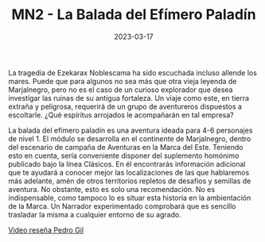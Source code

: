 ﻿---
title: MN2 - La Balada del Efímero Paladín
summary: Adéntrate en Marjalnegro, y disfruta con tus aventureros de este entorno desconocido, lleno de misterios y aventuras. Este es el primer módulo ambientado en esta tierra de oportunidades para los más bravos y aguerridos
authors:
  - Manu Sáez
date: 2023-03-17
type: post
categories:
- Clásicos de la Marca
- Línea MN
tags:
- Dungeon
- Exploración
minlevels: "1"
maxlevels: "2"
prices: 8,00 €
session: "2"
mincharacters: "4"
maxcharacters: "6"
eval: oficial
cover: "mn2-la-balada-del-efimero-paladin.jpg"
download: "mn2-la-balada-del-efimero-paladin.pdf"
moreinfo: "https://tesorosdelamarca.com/producto/la-balada-del-efimero-paladin/"
license: "OGL"
draft: false

---

La tragedia de Ezekarax Noblescama ha sido escuchada incluso allende los mares.
Puede que para algunos no sea más que otra vieja leyenda de Marjalnegro, pero no es el caso de un curioso explorador que desea investigar las ruinas de su antigua fortaleza. Un viaje como este, en tierra extraña y peligrosa, requerirá de un grupo de aventureros dispuestos a escoltarle.
¿Qué espíritus arrojados le acompañarán en tal empresa?

La balada del efímero paladín es una aventura ideada para 4-6 personajes de nivel 1.
El módulo se desarrolla en el continente de Marjalnegro, dentro del escenario de campaña de Aventuras en la Marca del Este.
Teniendo esto en cuenta, sería conveniente disponer del suplemento homónimo publicado bajo la línea Clásicos.
En él encontrarás información adicional que te ayudará a conocer mejor las localizaciones de las que hablaremos más adelante, amén de otros territorios repletos de desafíos y semillas de aventura.
No obstante, esto es solo una recomendación. No es indispensable, como tampoco lo es situar esta historia en la ambientación de la Marca.
Un Narrador experimentado comprobará que es sencillo trasladar la misma a cualquier entorno de su agrado.


<p><a href="https://www.youtube.com/watch?v=m5q5HpT0ePk" target="_blank">Video reseña Pedro Gil</a></p>

